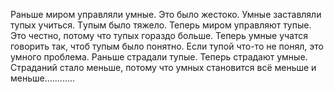 Раньше миром управляли умные. Это было жестоко. Умные заставляли тyпых учиться. Тyпым было тяжело. 
Теперь миром управляют тyпые. Это честно, потому что тyпых гораздо больше. Теперь умные учатся говорить так, чтоб тyпым было понятно. Если тyпой что-то не понял, это умного проблема.
Раньше страдали тyпые. Теперь страдают умные. Страданий стало меньше, потому что умных становится всё меньше и меньше............
